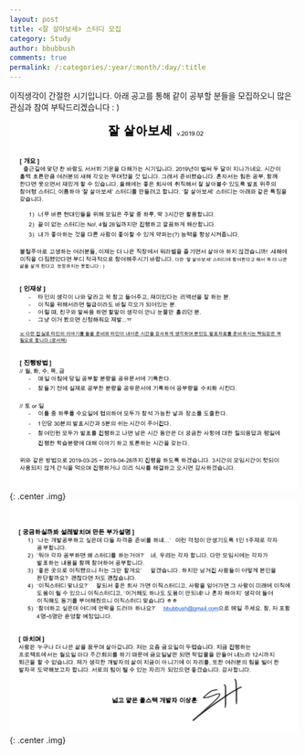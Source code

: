 ```yaml
---
layout: post
title: <잘 살아보세> 스터디 모집
category: Study
author: bbubbush
comments: true
permalink: /:categories/:year/:month/:day/:title
---
```

이직생각이 간절한 시기입니다. 아래 공고를 통해 같이 공부할 분들을 모집하오니 많은 관심과 참여 부탁드리겠습니다 : )

![잘살아보세 스터디](/assets/img/study/2019-02-22_Study1.png){: .center .img}
![잘살아보세 스터디](/assets/img/study/2019-02-22_Study2.png){: .center .img}

